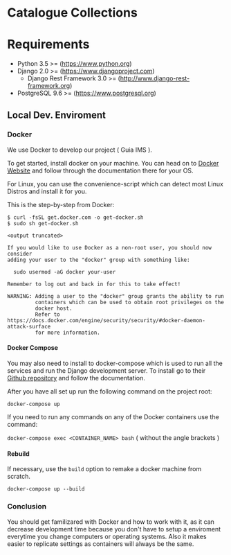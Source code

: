 # Catalogue Collections

# Requirements

-   Python 3.5 >= (<https://www.python.org>)
-   Django 2.0 >= (<https://www.djangoproject.com>)
    -   Django Rest Framework 3.0 >= (<http://www.django-rest-framework.org>)
-   PostgreSQL 9.6 >= (<https://www.postgresql.org>)

## Local Dev. Enviroment

### Docker

We use Docker to develop our project ( Guia IMS ).

To get started, install docker on your machine. You can head on to [Docker Website](https://www.docker.com/community-edition) and follow through the documentation there for your OS.

For Linux, you can use the convenience-script which can detect most Linux Distros and install it for you.

This is the step-by-step from Docker:

    $ curl -fsSL get.docker.com -o get-docker.sh
    $ sudo sh get-docker.sh

    <output truncated>

    If you would like to use Docker as a non-root user, you should now consider
    adding your user to the "docker" group with something like:

      sudo usermod -aG docker your-user

    Remember to log out and back in for this to take effect!

    WARNING: Adding a user to the "docker" group grants the ability to run
             containers which can be used to obtain root privileges on the
             docker host.
             Refer to https://docs.docker.com/engine/security/security/#docker-daemon-attack-surface
             for more information.

#### Docker Compose
You may also need to install to docker-compose which is used to run all the services and run the Django development server. To install go to their [Github repository](https://github.com/docker/compose/releases) and follow the documentation.

After you have all set up run the following command on the project root:

`docker-compose up`

If you need to run any commands on any of the Docker containers use the command:

`docker-compose exec <CONTAINER_NAME> bash` ( without the angle brackets )

#### Rebuild

If necessary, use the `build` option to remake a docker machine from scratch.

```
docker-compose up --build
```

### Conclusion

You should get familizared with Docker and how to work with it, as it can decrease development time because you don't have to setup a enviroment everytime you change computers or operating systems. Also it makes easier to replicate settings as containers will always be the same.
